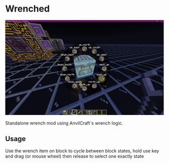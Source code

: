 # Wrenched

![Demonstration](images/wrenched.png)

Standalone wrench mod using AnvilCraft`s wrench logic.

## Usage

Use the wrench item on block to cycle between block states, hold use key and drag (or mouse wheel) then release to select one exactly state